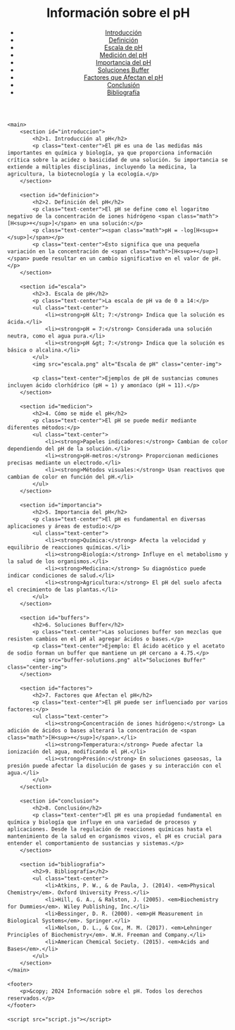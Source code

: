 <!DOCTYPE html>
<html lang="es">
<head>
    <meta charset="UTF-8">
    <meta name="viewport" content="width=device-width, initial-scale=1.0">
    <meta name="description" content="Página informativa sobre el pH en química y su importancia en proyectos con Arduino.">
    <title>Información sobre el pH</title>
    <link rel="stylesheet" href="styles.css">
</head>
<body>
    <header>
        <h1>Información sobre el pH</h1>
        <nav>
            <ul>
                <li><a href="#introduccion">Introducción</a></li>
                <li><a href="#definicion">Definición</a></li>
                <li><a href="#escala">Escala de pH</a></li>
                <li><a href="#medicion">Medición del pH</a></li>
                <li><a href="#importancia">Importancia del pH</a></li>
                <li><a href="#buffers">Soluciones Buffer</a></li>
                <li><a href="#factores">Factores que Afectan el pH</a></li>
                <li><a href="#conclusion">Conclusión</a></li>
                <li><a href="#bibliografia">Bibliografía</a></li>
            </ul>
        </nav>
    </header>

    <main>
        <section id="introduccion">
            <h2>1. Introducción al pH</h2>
            <p class="text-center">El pH es una de las medidas más importantes en química y biología, ya que proporciona información crítica sobre la acidez o basicidad de una solución. Su importancia se extiende a múltiples disciplinas, incluyendo la medicina, la agricultura, la biotecnología y la ecología.</p>
        </section>

        <section id="definicion">
            <h2>2. Definición del pH</h2>
            <p class="text-center">El pH se define como el logaritmo negativo de la concentración de iones hidrógeno <span class="math">[H<sup>+</sup>]</span> en una solución:</p>
            <p class="text-center"><span class="math">pH = -log[H<sup>+</sup>]</span></p>
            <p class="text-center">Esto significa que una pequeña variación en la concentración de <span class="math">[H<sup>+</sup>]</span> puede resultar en un cambio significativo en el valor de pH.</p>
        </section>

        <section id="escala">
            <h2>3. Escala de pH</h2>
            <p class="text-center">La escala de pH va de 0 a 14:</p>
            <ul class="text-center">
                <li><strong>pH &lt; 7:</strong> Indica que la solución es ácida.</li>
                <li><strong>pH = 7:</strong> Considerada una solución neutra, como el agua pura.</li>
                <li><strong>pH &gt; 7:</strong> Indica que la solución es básica o alcalina.</li>
            </ul>
            <img src="escala.png" alt="Escala de pH" class="center-img">

            <p class="text-center">Ejemplos de pH de sustancias comunes incluyen ácido clorhídrico (pH ≈ 1) y amoníaco (pH ≈ 11).</p>
        </section>

        <section id="medicion">
            <h2>4. Cómo se mide el pH</h2>
            <p class="text-center">El pH se puede medir mediante diferentes métodos:</p>
            <ul class="text-center">
                <li><strong>Papeles indicadores:</strong> Cambian de color dependiendo del pH de la solución.</li>
                <li><strong>pH-metros:</strong> Proporcionan mediciones precisas mediante un electrodo.</li>
                <li><strong>Métodos visuales:</strong> Usan reactivos que cambian de color en función del pH.</li>
            </ul>
        </section>

        <section id="importancia">
            <h2>5. Importancia del pH</h2>
            <p class="text-center">El pH es fundamental en diversas aplicaciones y áreas de estudio:</p>
            <ul class="text-center">
                <li><strong>Química:</strong> Afecta la velocidad y equilibrio de reacciones químicas.</li>
                <li><strong>Biología:</strong> Influye en el metabolismo y la salud de los organismos.</li>
                <li><strong>Medicina:</strong> Su diagnóstico puede indicar condiciones de salud.</li>
                <li><strong>Agricultura:</strong> El pH del suelo afecta el crecimiento de las plantas.</li>
            </ul>
        </section>

        <section id="buffers">
            <h2>6. Soluciones Buffer</h2>
            <p class="text-center">Las soluciones buffer son mezclas que resisten cambios en el pH al agregar ácidos o bases.</p>
            <p class="text-center">Ejemplo: El ácido acético y el acetato de sodio forman un buffer que mantiene un pH cercano a 4.75.</p>
            <img src="buffer-solutions.png" alt="Soluciones Buffer" class="center-img">
        </section>

        <section id="factores">
            <h2>7. Factores que Afectan el pH</h2>
            <p class="text-center">El pH puede ser influenciado por varios factores:</p>
            <ul class="text-center">
                <li><strong>Concentración de iones hidrógeno:</strong> La adición de ácidos o bases alterará la concentración de <span class="math">[H<sup>+</sup>]</span>.</li>
                <li><strong>Temperatura:</strong> Puede afectar la ionización del agua, modificando el pH.</li>
                <li><strong>Presión:</strong> En soluciones gaseosas, la presión puede afectar la disolución de gases y su interacción con el agua.</li>
            </ul>
        </section>

        <section id="conclusion">
            <h2>8. Conclusión</h2>
            <p class="text-center">El pH es una propiedad fundamental en química y biología que influye en una variedad de procesos y aplicaciones. Desde la regulación de reacciones químicas hasta el mantenimiento de la salud en organismos vivos, el pH es crucial para entender el comportamiento de sustancias y sistemas.</p>
        </section>

        <section id="bibliografia">
            <h2>9. Bibliografía</h2>
            <ul class="text-center">
                <li>Atkins, P. W., & de Paula, J. (2014). <em>Physical Chemistry</em>. Oxford University Press.</li>
                <li>Hill, G. A., & Ralston, J. (2005). <em>Biochemistry for Dummies</em>. Wiley Publishing, Inc.</li>
                <li>Bessinger, D. R. (2000). <em>pH Measurement in Biological Systems</em>. Springer.</li>
                <li>Nelson, D. L., & Cox, M. M. (2017). <em>Lehninger Principles of Biochemistry</em>. W.H. Freeman and Company.</li>
                <li>American Chemical Society. (2015). <em>Acids and Bases</em>.</li>
            </ul>
        </section>
    </main>

    <footer>
        <p>&copy; 2024 Información sobre el pH. Todos los derechos reservados.</p>
    </footer>

    <script src="script.js"></script>
</body>
</html>
